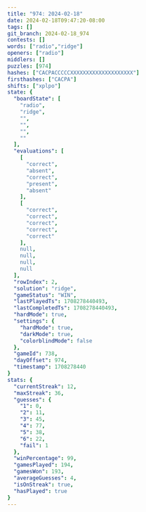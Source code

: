 ```yaml
---
title: "974: 2024-02-18"
date: 2024-02-18T09:47:20-08:00
tags: []
git_branch: 2024-02-18_974
contests: []
words: ["radio","ridge"]
openers: ["radio"]
middlers: []
puzzles: [974]
hashes: ["CACPACCCCCXXXXXXXXXXXXXXXXXXXX"]
firsthashes: ["CACPA"]
shifts: ["xplpo"]
state: {
  "boardState": [
    "radio",
    "ridge",
    "",
    "",
    "",
    ""
  ],
  "evaluations": [
    [
      "correct",
      "absent",
      "correct",
      "present",
      "absent"
    ],
    [
      "correct",
      "correct",
      "correct",
      "correct",
      "correct"
    ],
    null,
    null,
    null,
    null
  ],
  "rowIndex": 2,
  "solution": "ridge",
  "gameStatus": "WIN",
  "lastPlayedTs": 1708278440493,
  "lastCompletedTs": 1708278440493,
  "hardMode": true,
  "settings": {
    "hardMode": true,
    "darkMode": true,
    "colorblindMode": false
  },
  "gameId": 738,
  "dayOffset": 974,
  "timestamp": 1708278440
}
stats: {
  "currentStreak": 12,
  "maxStreak": 36,
  "guesses": {
    "1": 0,
    "2": 11,
    "3": 45,
    "4": 77,
    "5": 38,
    "6": 22,
    "fail": 1
  },
  "winPercentage": 99,
  "gamesPlayed": 194,
  "gamesWon": 193,
  "averageGuesses": 4,
  "isOnStreak": true,
  "hasPlayed": true
}
---
```

<!-- more -->

